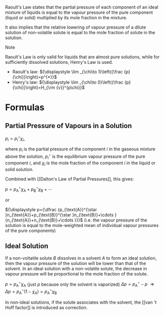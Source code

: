 Raoult's Law states that the partial pressure of each component of an ideal mixture of liquids is equal to the vapour pressure of the pure component (liquid or solid) multiplied by its mole fraction in the mixture.

It also implies that the relative lowering of vapour pressure of a dilute solution of non-volatile solute is equal to the mole fraction of solute in the solution.

> [!NOTE]
> Raoult's Law is only valid for liquids that are almost pure solutions, while for sufficiently dissolved solutions, Henry's Law is used.
>
> - Raoult's law: ${\displaystyle \lim _{\chi\to 1}\left({\frac {p}{\chi}}\right)=p^{*}}$
> - Henry's law: ${\displaystyle \lim _{\chi\to 0}\left({\frac {p}{\chi}}\right)=H_{\rm {v}}^{p\chi}}$
# Formulas
## Partial Pressure of Vapours in a Solution
${\displaystyle p_{i}=p_{i}^{\star }\chi_{i}}$,

where ${\displaystyle p_{i}}$ is the partial pressure of the component ${\displaystyle i}$ in the gaseous mixture above the solution, ${\displaystyle p_{i}^{\star }}$ is the equilibrium vapour pressure of the pure component ${\displaystyle i}$, and ${\displaystyle \chi_{i}}$ is the mole fraction of the component ${\displaystyle i}$ in the liquid or solid solution.

Combined with [[Dalton's Law of Partial Pressures]], this gives:

${\displaystyle p=p_{\text{A}}^{\star }\chi_{\text{A}}+p_{\text{B}}^{\star }\chi_{\text{B}}+\cdots}$

or

${\displaystyle p={\dfrac {p_{\text{A}}^{\star }n_{\text{A}}+p_{\text{B}}^{\star }n_{\text{B}}+\cdots }{n_{\text{A}}+n_{\text{B}}+\cdots }}}$ (i.e. the vapour pressure of the solution is equal to the mole-weighted mean of individual vapour pressures of the pure components)

## Ideal Solution
If a non-voltatile solute $B$ dissolves in a solvent $A$ to form an ideal solution, then the vapour pressure of the solution will be lower than that of the solvent. In an ideal solution with a non-volatile solute, the decrease in vapour pressure will be proportional to the mole fraction of the solute.

${\displaystyle p=p_{\text{A}}^{\star }\chi_{\text{A}}}$ (just $\displaystyle p$ because only the solvent is vaporized)
${\displaystyle \Delta p=p_{\text{A}}^{\star }-p}$
${\displaystyle \Rightarrow \Delta p=p_{\text{A}}^{\star }(1-\chi_{\text{A}})=p_{\text{A}}^{\star }\chi_{\text{B}}}$

In non-ideal solutions, if the solute associates with the solvent, the [[van 't Hoff factor]] is introduced as correction.